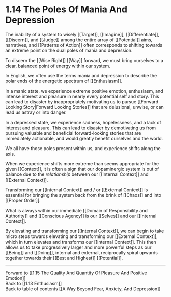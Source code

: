 # 1.14 The Poles Of Mania And Depression

The inability of a system to wisely [[Target]], [[Imagine]], [[Differentiate]], [[Discern]], and [[Judge]] among the entire array of [[Potential]] aims, narratives, and [[Patterns of Action]] often corresponds to shifting towards an extreme point on the dual poles of mania and depression.

To discern the [[Wise Right]] [[Way]] forward, we must bring ourselves to a clear, balanced point of energy within our system.

In English, we often use the terms mania and depression to describe the polar ends of the energetic spectrum of [[Enthusiasm]].

In a manic state, we experience extreme positive emotion, enthusiasm, and intense interest and pleasure in nearly every potential self and story. This can lead to disaster by inappropriately motivating us to pursue [[Forward Looking Story|Forward Looking Stories]] that are delusional, unwise, or can lead us astray or into danger.

In a depressed state, we experience sadness, hopelessness, and a lack of interest and pleasure. This can lead to disaster by demotivating us from pursuing valuable and beneficial forward-looking stories that are immediately actionable, and would greatly benefit ourselves and the world.

We all have those poles present within us, and experience shifts along the axis.  

When we experience shifts more extreme than seems appropriate for the given [[Context]], it is often a sign that our dopaminergic system is out of balance due to the _relationship_ between our [[Internal Context]] and [[External Context]].

Transforming our [[Internal Context]] and / or [[External Context]] is essential for bringing the system back from the brink of [[Chaos]] and into [[Proper Order]].

What is always within our immediate [[Domain of Responsibility and Authority]] and [[Conscious Agency]] is our [[Selves]] and our [[Internal Context]].

By elevating and transforming our [[Internal Context]], we can begin to take micro steps towards elevating and transforming our [[External Context]], which in turn elevates and transforms our [[Internal Context]]. This then allows us to take progressively larger and more powerful steps as our [[Being]] and [[Doing]], internal and external, reciprocally spiral upwards together towards their [[Best and Highest]] [[Potential]]. 

___

Forward to [[1.15 The Quality And Quantity Of Pleasure And Positive Emotion]]            
Back to [[1.13 Enthusiasm]]          
Back to table of contents [[A Way Beyond Fear, Anxiety, And Depression]]    
